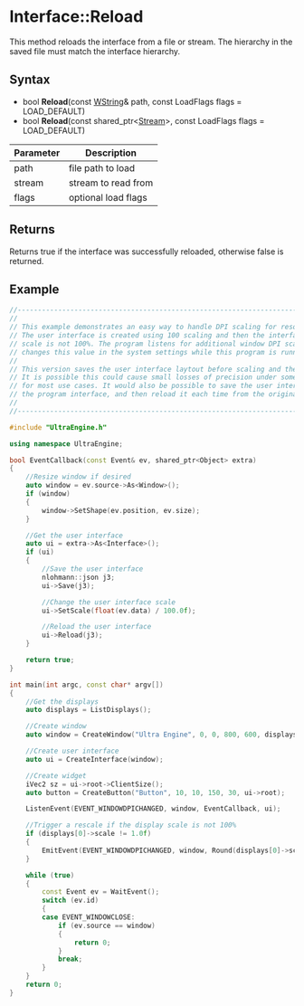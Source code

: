 # Interface::Reload

This method reloads the interface from a file or stream. The hierarchy in the saved file must match the interface hierarchy.

## Syntax

- bool **Reload**(const [WString](WString.md)& path, const LoadFlags flags = LOAD_DEFAULT)
- bool **Reload**(const shared_ptr<[Stream](Stream.md)>, const LoadFlags flags = LOAD_DEFAULT)

| Parameter | Description |
| --- | --- |
| path | file path to load |
| stream | stream to read from |
| flags | optional load flags |

## Returns

Returns true if the interface was successfully reloaded, otherwise false is returned.

## Example

```c++
//---------------------------------------------------------------------------------------------------
//
// This example demonstrates an easy way to handle DPI scaling for resolution-independent interfaces.
// The user interface is created using 100 scaling and then the interface is rescaled if the display
// scale is not 100%. The program listens for additional window DPI scale change events in case the user
// changes this value in the system settings while this program is running.
// 
// This version saves the user interface laytout before scaling and then reloads it after scaling.
// It is possible this could cause small losses of precision under some circumstances but should be fine 
// for most use cases. It would also be possible to save the user interface once immediately after creating
// the program interface, and then reload it each time from the original version.
// 
//---------------------------------------------------------------------------------------------------

#include "UltraEngine.h"

using namespace UltraEngine;

bool EventCallback(const Event& ev, shared_ptr<Object> extra)
{
    //Resize window if desired
    auto window = ev.source->As<Window>();
    if (window)
    {
        window->SetShape(ev.position, ev.size);
    }

    //Get the user interface
    auto ui = extra->As<Interface>();
    if (ui)
    {
        //Save the user interface
        nlohmann::json j3;
        ui->Save(j3);

        //Change the user interface scale
        ui->SetScale(float(ev.data) / 100.0f);

        //Reload the user interface
        ui->Reload(j3);
    }

    return true;
}

int main(int argc, const char* argv[])
{
    //Get the displays
    auto displays = ListDisplays();

    //Create window
    auto window = CreateWindow("Ultra Engine", 0, 0, 800, 600, displays[0]);

    //Create user interface
    auto ui = CreateInterface(window);

    //Create widget
    iVec2 sz = ui->root->ClientSize();
    auto button = CreateButton("Button", 10, 10, 150, 30, ui->root);

    ListenEvent(EVENT_WINDOWDPICHANGED, window, EventCallback, ui);

    //Trigger a rescale if the display scale is not 100%
    if (displays[0]->scale != 1.0f)
    {
        EmitEvent(EVENT_WINDOWDPICHANGED, window, Round(displays[0]->scale * 100.0f), 0, 0, 800 * displays[0]->scale, 600 * displays[0]->scale);
    }

    while (true)
    {
        const Event ev = WaitEvent();
        switch (ev.id)
        {
        case EVENT_WINDOWCLOSE:
            if (ev.source == window)
            {
                return 0;
            }
            break;
        }
    }
    return 0;
}
```
